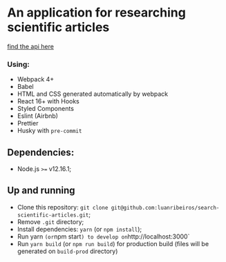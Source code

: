 # An application for researching scientific articles

[find the api here]()

### Using:

- Webpack 4+
- Babel
- HTML and CSS generated automatically by webpack
- React 16+ with Hooks
- Styled Components
- Eslint (Airbnb)
- Prettier
- Husky with `pre-commit`

## Dependencies:

- Node.js `>=` v12.16.1;

## Up and running

- Clone this repository: `git clone git@github.com:luanribeiros/search-scientific-articles.git`;
- Remove `.git` directory;
- Install dependencies: `yarn` (or `npm install`);
- Run yarn `(or`npm start`) to develop on`http://localhost:3000`
- Run `yarn build` (or `npm run build`) for production build (files will be generated on `build-prod` directory)
